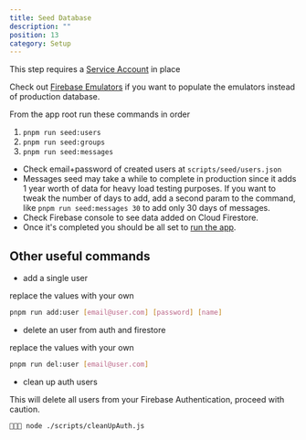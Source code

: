 ```yaml
---
title: Seed Database
description: ""
position: 13
category: Setup
---
```


<alert>

This step requires a [Service Account](/setup/firebase-add-service-account) in place

</alert>

<alert>

Check out [Firebase Emulators](/setup/firebase-emulators) if you want to populate the emulators instead of production database.

</alert>

From the app root run these commands in order

1. `pnpm run seed:users`
2. `pnpm run seed:groups`
3. `pnpm run seed:messages`

- Check email+password of created users at `scripts/seed/users.json`
- Messages seed may take a while to complete in production since it adds 1 year worth of data for heavy load testing purposes. If you want to tweak the number of days to add, add a second param to the command, like `pnpm run seed:messages 30` to add only 30 days of messages.
- Check Firebase console to see data added on Cloud Firestore.
- Once it's completed you should be all set to [run the app](/setup/app-run).

## Other useful commands

- add a single user

replace the values with your own

```sh
pnpm run add:user [email@user.com] [password] [name]

```

- delete an user from auth and firestore

replace the values with your own

```sh
pnpm run del:user [email@user.com]
```

- clean up auth users

<alert type="warning">
This will delete all users from your Firebase Authentication, proceed with caution.
</alert>

```sh
🚨🚨🚨 node ./scripts/cleanUpAuth.js
```
